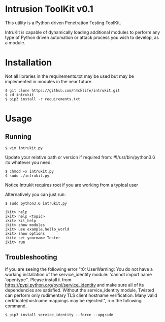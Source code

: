 # Intrusion ToolKit v0.1


This utility is a Python driven Penetration Testing ToolKit.


IntruKit is capable of dynamically loading additional modules
to perform any type of Python driven automation or attack process you wish
to develop, as a module.



# Installation


Not all libraries in the requirements.txt may be used but may be implemented in modules in the near future.

```
$ git clone https://github.com/h4cklife/intrukit.git
$ cd intrukit
$ pip3 install -r requirements.txt
```

# Usage


## Running


```
$ vim intrukit.py
```

Update your relative path or version if required from: #!/usr/bin/python3.6 :to whatever you need.

```
$ chmod +x intrukit.py
$ sudo ./intrukit.py
```

Notice Intrukit requires root if you are working from a typical user

Alternatively you can just run:


```
$ sudo python3.6 intrukit.py
```


    ikit> help
    ikit> help <topic>
    ikit> kit_help
    ikit> show modules
    ikit> use example.hello_world
    ikit> show options
    ikit> set yourname Tester
    ikit> run


## Troubleshooting

If you are seeing the following error ":0: UserWarning: You do not have a working installation of the service_identity module: 'cannot import name 'opentype''.  Please install it from <https://pypi.python.org/pypi/service_identity> and make sure all of its dependencies are satisfied.  Without the service_identity module, Twisted can perform only rudimentary TLS client hostname verification.  Many valid certificate/hostname mappings may be rejected.", run the following command.

```
$ pip3 install service_identity --force --upgrade
```
